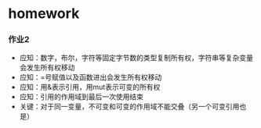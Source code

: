 # homework

### 作业2
- 应知：数字，布尔，字符等固定字节数的类型复制所有权，字符串等复杂变量会发生所有权移动 
- 应知：=号赋值以及函数进出会发生所有权移动
- 应知：用&表示引用，用mut表示可变的所有权
- 应知：引用的作用域到最后一次使用结束
- 关键：对于同一变量，不可变和可变的作用域不能交叠（另一个可变引用也是）
